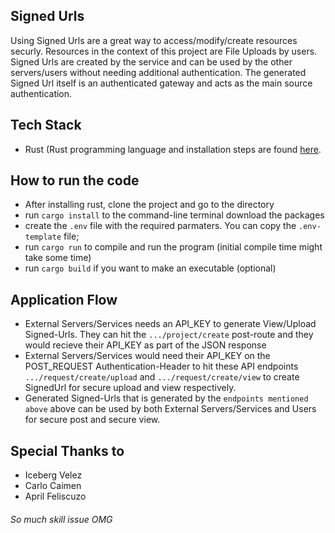 ## Signed Urls

Using Signed Urls are a great way to access/modify/create resources securly. Resources in the context of this project are File Uploads by users. Signed Urls are created by the service and can be used by the other servers/users without needing additional authentication. The generated Signed Url itself is an authenticated gateway and acts as the main source authentication.

## Tech Stack

- Rust (Rust programming language and installation steps are found [here](https://doc.rust-lang.org/book/).

## How to run the code

- After installing rust, clone the project and go to the directory
- run `cargo install` to the command-line terminal download the packages
- create the `.env` file with the required parmaters. You can copy the `.env-template` file;
- run `cargo run` to compile and run the program (initial compile time might take some time)
- run `cargo build` if you want to make an executable (optional)

## Application Flow

- External Servers/Services needs an API_KEY to generate View/Upload Signed-Urls. They can hit the `.../project/create` post-route and they would recieve their API_KEY as part of the JSON response
- External Servers/Services would need their API_KEY on the POST_REQUEST Authentication-Header to hit these API endpoints `.../request/create/upload` and `.../request/create/view` to create SignedUrl for secure upload and view respectively.
- Generated Signed-Urls that is generated by the `endpoints mentioned above` above can be used by both External Servers/Services and Users for secure post and secure view.

## Special Thanks to
- Iceberg Velez
- Carlo Caimen
- April Feliscuzo

###### So much skill issue OMG
